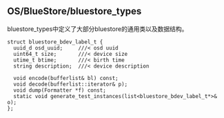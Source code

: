 ## OS/BlueStore/bluestore\_types

bluestore\_types中定义了大部分bluestore的通用类以及数据结构。

```
struct bluestore_bdev_label_t {
  uuid_d osd_uuid;     ///< osd uuid
  uint64_t size;       ///< device size
  utime_t btime;       ///< birth time
  string description;  ///< device description

  void encode(bufferlist& bl) const;
  void decode(bufferlist::iterator& p);
  void dump(Formatter *f) const;
  static void generate_test_instances(list<bluestore_bdev_label_t*>& o);
};
```



